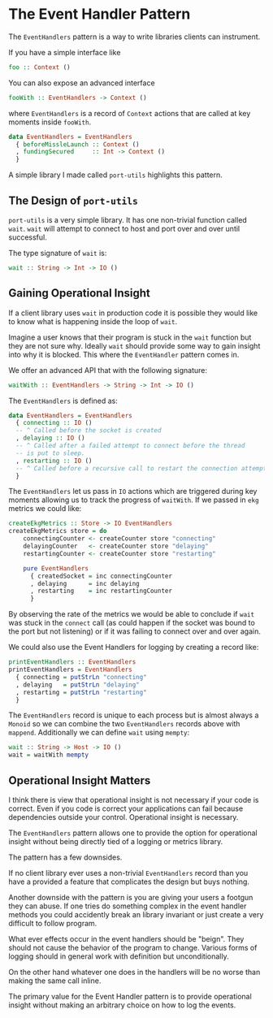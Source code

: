 # The Event Handler Pattern

The `EventHandlers` pattern is a way to write libraries clients can instrument.

If you have a simple interface like

```haskell
foo :: Context ()
```

You can also expose an advanced interface

```haskell
fooWith :: EventHandlers -> Context ()
```

where `EventHandlers` is a record of `Context` actions that are called at key moments inside `fooWith`.

```haskell
data EventHandlers = EventHandlers
  { beforeMissleLaunch :: Context ()
  , fundingSecured     :: Int -> Context ()
  }
```

A simple library I made called `port-utils` highlights this pattern.

## The Design of `port-utils`

`port-utils` is a very simple library. It has one non-trivial function called `wait`. `wait` will attempt to connect to host and port over and over until successful.

The type signature of `wait` is:

```haskell
wait :: String -> Int -> IO ()
```

## Gaining Operational Insight

If a client library uses `wait` in production code it is possible they would like to know what is happening inside the loop of `wait`.

Imagine a user knows that their program is stuck in the `wait` function but they are not sure why. Ideally `wait` should provide some way to gain insight into why it is blocked. This where the `EventHandler` pattern comes in.

We offer an advanced API that with the following signature:

```haskell
waitWith :: EventHandlers -> String -> Int -> IO ()
```

The `EventHandlers` is defined as:

```haskell
data EventHandlers = EventHandlers
  { connecting :: IO ()
  -- ^ Called before the socket is created
  , delaying :: IO ()
  -- ^ Called after a failed attempt to connect before the thread
  -- is put to sleep.
  , restarting :: IO ()
  -- ^ Called before a recursive call to restart the connection attempt
  }
```

The `EventHandlers` let us pass in `IO` actions which are triggered during key moments allowing us to track the progress of `waitWith`. If we passed in `ekg` metrics we could like:

```haskell
createEkgMetrics :: Store -> IO EventHandlers
createEkgMetrics store = do
    connectingCounter <- createCounter store "connecting"
    delayingCounter   <- createCounter store "delaying"
    restartingCounter <- createCounter store "restarting"

    pure EventHandlers
      { createdSocket = inc connectingCounter
      , delaying      = inc delaying
      , restarting    = inc restartingCounter
      }
```

By observing the rate of the metrics we would be able to conclude if `wait` was stuck in the `connect` call (as could happen if the socket was bound to the port but not listening) or if it was failing to connect over and over again.

We could also use the Event Handlers for logging by creating a record like:

```haskell
printEventHandlers :: EventHandlers
printEventHandlers = EventHandlers
  { connecting = putStrLn "connecting"
  , delaying   = putStrLn "delaying"
  , restarting = putStrLn "restarting"
  }
```

The `EventHandlers` record is unique to each process but is almost always a `Monoid` so we can combine the two `EventHandlers` records above with `mappend`. Additionally we can define `wait` using `mempty`:

```haskell
wait :: String -> Host -> IO ()
wait = waitWith mempty
```

## Operational Insight Matters

I think there is view that operational insight is not necessary if your code is correct. Even if you code is correct your applications can fail because dependencies outside your control. Operational insight is necessary.

The `EventHandlers` pattern allows one to provide the option for operational insight without being directly tied of a logging or metrics library.

The pattern has a few downsides.

If no client library ever uses a non-trivial `EventHandlers` record than you have a provided a feature that complicates the design but buys nothing.

Another downside with the pattern is you are giving your users a footgun they can abuse. If one tries do something complex in the event handler methods you could accidently break an library invariant or just create a very difficult to follow program.

What ever effects occur in the event handlers should be "beign". They should not cause the behavior of the program to change. Various forms of logging should in general work with definition but unconditionally.

On the other hand whatever one does in the handlers will be no worse than making the same call inline.

The primary value for the Event Handler pattern is to provide operational insight without making an arbitrary choice on how to log the events.
